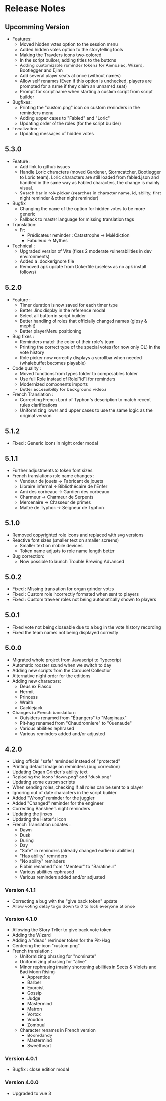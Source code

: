 # Release Notes

## Upcomming Version
- Features:
  - Moved hidden votes option to the session menu
  - Added hidden votes option to the storytelling tools
  - Making the Travelers icons two-colored
  - In the script builder, adding titles to the buttons
  - Adding customizable reminder tokens for Amnesiac, Wizard, Bootlegger and Djinn
  - Add several player seats at once (without names)
  - Allow self renames (Even if this option is unchecked, players are prompted for a name if they claim an unnamed seat)
  - Prompt for script name when starting a custom script from script builder
- Bugfixes:
  - Printing the "custom.png" icon on custom reminders in the reminders menu
  - Adding upper cases to "Fabled" and "Loric"
  - Updating order of the roles (for the script builder)
- Localization :
  - Updating messages of hidden votes

## 5.3.0
- Feature :
  - Add link to github issues
  - Handle Loric characters (moved Gardener, Stormcatcher, Bootlegger to Loric team). Loric characters are still loaded from fabled.json and handled in the same way as Fabled characters, the change is mainly visual.
  - Search bar in role picker (searches in character name, id, ability, first night reminder & other night reminder)
- Bugfix
  - Changing the name of the option for hidden votes to be more generic
  - Fallback to master language for missing translation tags
- Translation:
  - Fr:
    - Prédicateur reminder : Catastrophe -> Malédiction
    - Fabuleux -> Mythes
- Technical :
  - Upgraded version of Vite (fixes 2 moderate vulnerabilities in dev environments)
  - Added a .dockerignore file
  - Removed apk update from Dokerfile (useless as no apk install follows)

## 5.2.0
- Feature :
  - Timer duration is now saved for each timer type
  - Better Jinx display in the reference modal
  - Select all button in script builder
  - Better handling of roles that officially changed names (gipsy & mephit)
  - Better playerMenu positioning
- Bug fixes :
  - Reminders match the color of their role's team
  - Printing the correct type of the special votes (for now only CL) in the vote history
  - Role picker now correctly displays a scrollbar when needed (whalebuffet becomes playable)
- Code quality :
  - Moved functions from types folder to composables folder
  - Use full Role instead of Role['id'] for reminders
  - Modernized components imports
  - Better accessibility for background videos
- French Translation :
  - Correcting French Lord of Typhon's description to match recent rules clarifications
  - Uniformizing lower and upper cases to use the same logic as the original version

## 5.1.2
- Fixed : Generic icons in night order modal

## 5.1.1
- Further adjustments to token font sizes
- French translations role name changes :
  - Vendeur de jouets -> Fabricant de jouets
  - Libraire infernal -> Bibliothécaire de l'Enfer
  - Ami des corbeaux -> Gardien des corbeaux
  - Charmeur -> Charmeur de Serpents
  - Mercenaire -> Chasseur de primes
  - Maître de Typhon -> Seigneur de Typhon

## 5.1.0
- Removed copyrighted role icons and replaced with svg versions
- Reactive font sizes (smaller text on smaller screens)
  - Smaller text on mobile devices
  - Token name adjusts to role name length better
- Bug correction:
  - Now possible to launch Trouble Brewing Advanced

## 5.0.2
- Fixed : Missing translation for organ grinder votes
- Fixed : Custom role incorrectly formated when sent to players
- Fixed : Custom traveler roles not being automatically shown to players

## 5.0.1
- Fixed vote not being closeable due to a bug in the vote history recording
- Fixed the team names not being displayed correctly

## 5.0.0
- Migrated whole project from Javascript to Typescript
- Automatic rooster sound when we switch to day
- Adding new scripts from the Carousel Collection
- Alternative night order for the editions
- Adding new characters:
  - Deus ex Fiasco
  - Hermit
  - Princess
  - Wraith
  - Cacklejack
- Changes to French translation :
  - Outsiders renamed from "Étrangers" to "Marginaux"
  - Pit-hag renamed from "Chaudronniere" to "Guenaude"
  - Various abilities rephrased
  - Various reminders added and/or adjusted

## 4.2.0
- Using official "safe" reminded instead of "protected"
- Printing default image on reminders (bug correction)
- Updating Organ Grinder's ability text
- Replacing the icons "dawn.png" and "dusk.png"
- Updating some custom scripts
- When sending roles, checking if all roles can be sent to a player
- Ignoring out of date characters in the script builder
- Added "Wrong" reminder for the juggler
- Added "Changed" reminder for the engineer
- Correcting Banshee's night reminders
- Updating the jinxes
- Updating the Hatter's icon
- French Translation updates :
  - Dawn
  - Dusk
  - During
  - Day
  - "Safe" in reminders (already changed earlier in abilities)
  - "Has ability" reminders
  - "No ability" reminders
  - Fibbin renamed from "Menteur" to "Baratineur"
  - Various abilities rephrased
  - Various reminders added and/or adjusted

### Version 4.1.1
- Correcting a bug with the "give back token" update
- Allow voting delay to go down to 0 to lock everyone at once

### Version 4.1.0
- Allowing the Story Teller to give back vote token
- Adding the Wizard
- Adding a "dead" reminder token for the Pit-Hag
- Centering the icon "custom.png"
- French translation :
  - Uniformizing phrasing for "nominate"
  - Uniformizing phrasing for "alive"
  - Minor rephrasing (mainly shortening abilities in Sects & Violets and Bad Moon Rising)
    - Apprentice
    - Barber
    - Exorcist
    - Gossip
    - Judge
    - Mastermind
    - Matron
    - Vortox
    - Voudon
    - Zombuul
  - Character renames in French version
    - Boomdandy
    - Mastermind
    - Sweetheart

### Version 4.0.1
- Bugfix : close edition modal

### Version 4.0.0
- Upgraded to vue 3
